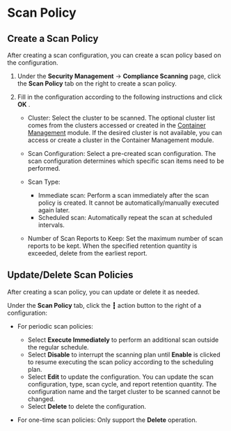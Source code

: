 # Scan Policy

## Create a Scan Policy

After creating a scan configuration, you can create a scan policy based on the configuration.

1. Under the __Security Management__ -> __Compliance Scanning__ page, click the __Scan Policy__ tab on the right to create a scan policy.

    

2. Fill in the configuration according to the following instructions and click __OK__ .

    - Cluster: Select the cluster to be scanned. The optional cluster list comes from the clusters accessed or created in the [Container Management](../../../intro/index.md) module. If the desired cluster is not available, you can access or create a cluster in the Container Management module.
    - Scan Configuration: Select a pre-created scan configuration. The scan configuration determines which specific scan items need to be performed.
    - Scan Type:

        - Immediate scan: Perform a scan immediately after the scan policy is created. It cannot be automatically/manually executed again later.
        - Scheduled scan: Automatically repeat the scan at scheduled intervals.

    - Number of Scan Reports to Keep: Set the maximum number of scan reports to be kept. When the specified retention quantity is exceeded, delete from the earliest report.

    

## Update/Delete Scan Policies

After creating a scan policy, you can update or delete it as needed.

Under the __Scan Policy__ tab, click the __┇__ action button to the right of a configuration:

- For periodic scan policies:

    - Select __Execute Immediately__ to perform an additional scan outside the regular schedule.
    - Select __Disable__ to interrupt the scanning plan until __Enable__ is clicked to resume executing the scan policy according to the scheduling plan.
    - Select __Edit__ to update the configuration. You can update the scan configuration, type, scan cycle, and report retention quantity. The configuration name and the target cluster to be scanned cannot be changed.
    - Select __Delete__ to delete the configuration.

- For one-time scan policies: Only support the __Delete__ operation.

    